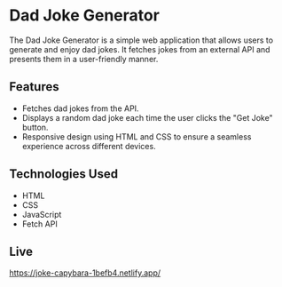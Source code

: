 # Dad Joke Generator

The Dad Joke Generator is a simple web application that allows users to generate and enjoy dad jokes. 
It fetches jokes from an external API and presents them in a user-friendly manner.

## Features

- Fetches dad jokes from the API.
- Displays a random dad joke each time the user clicks the "Get Joke" button.
- Responsive design using HTML and CSS to ensure a seamless experience across different devices.

## Technologies Used

- HTML
- CSS
- JavaScript
- Fetch API

## Live 
https://joke-capybara-1befb4.netlify.app/
